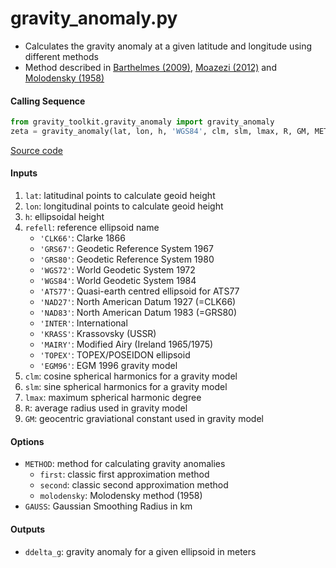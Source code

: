 gravity_anomaly.py
==================

- Calculates the gravity anomaly at a given latitude and longitude using different methods
- Method described in [Barthelmes (2009)](http://icgem.gfz-potsdam.de/str-0902-revised.pdf), [Moazezi (2012)](https://doi.org/10.1007/s12145-012-0102-2) and [Molodensky (1958)](https://doi.org/10.1007/BF02537957)

#### Calling Sequence
```python
from gravity_toolkit.gravity_anomaly import gravity_anomaly
zeta = gravity_anomaly(lat, lon, h, 'WGS84', clm, slm, lmax, R, GM, METHOD='first')
```
[Source code](https://github.com/tsutterley/geoid-toolkit/blob/main/geoid_toolkit/height_anomaly.py)

#### Inputs
1. `lat`: latitudinal points to calculate geoid height
2. `lon`: longitudinal points to calculate geoid height
3. `h`: ellipsoidal height
4. `refell`: reference ellipsoid name
    * `'CLK66'`: Clarke 1866
    * `'GRS67'`: Geodetic Reference System 1967
    * `'GRS80'`: Geodetic Reference System 1980
    * `'WGS72'`: World Geodetic System 1972
    * `'WGS84'`: World Geodetic System 1984
    * `'ATS77'`: Quasi-earth centred ellipsoid for ATS77
    * `'NAD27'`: North American Datum 1927 (=CLK66)
    * `'NAD83'`: North American Datum 1983 (=GRS80)
    * `'INTER'`: International
    * `'KRASS'`: Krassovsky (USSR)
    * `'MAIRY'`: Modified Airy (Ireland 1965/1975)
    * `'TOPEX'`: TOPEX/POSEIDON ellipsoid
    * `'EGM96'`: EGM 1996 gravity model
5. `clm`: cosine spherical harmonics for a gravity model
6. `slm`: sine spherical harmonics for a gravity model
7. `lmax`: maximum spherical harmonic degree
8. `R`: average radius used in gravity model
9. `GM`: geocentric graviational constant used in gravity model

#### Options
- `METHOD`: method for calculating gravity anomalies
    * `first`: classic first approximation method
    * `second`: classic second approximation method
    * `molodensky`: Molodensky method (1958)
- `GAUSS`: Gaussian Smoothing Radius in km

#### Outputs
- `ddelta_g`: gravity anomaly for a given ellipsoid in meters
